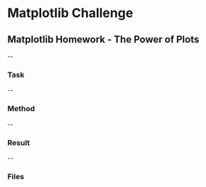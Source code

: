 # Matplotlib Challenge
## Matplotlib Homework - The Power of Plots
--
### Task

--

### Method

--

### Result

--

### Files



